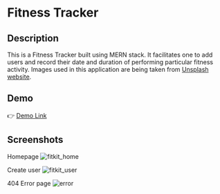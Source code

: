 # Fitness Tracker

## Description

This is a Fitness Tracker built using MERN stack. It facilitates one to add users and record their date and duration of performing particular fitness activity. Images used in this application are being taken from [Unsplash website](https://unsplash.com).

## Demo

👉 [Demo Link](https://serene-volhard-1843cb.netlify.app/)


## Screenshots

Homepage
![fitkit_home](https://user-images.githubusercontent.com/4997491/117522296-20021d80-afd0-11eb-8079-922a4d51925a.JPG)

Create user
![fitkit_user](https://user-images.githubusercontent.com/4997491/117525054-3911cb00-afde-11eb-97b5-a468f17935de.JPG)


404 Error page
![error](https://user-images.githubusercontent.com/4997491/117525227-dcfb7680-afde-11eb-9434-a8f93c5b76d7.JPG)
